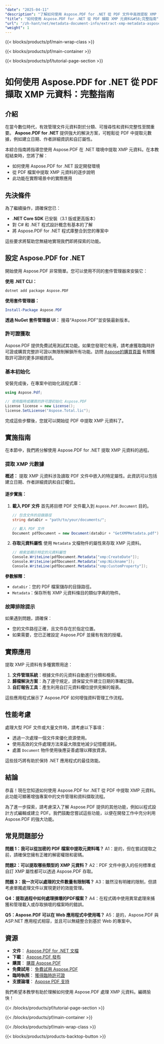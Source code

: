 ```yaml
---
"date": "2025-04-11"
"description": "了解如何使用 Aspose.PDF for .NET 從 PDF 文件中高效提取 XMP 元資料。請按照本詳細指南中的逐步說明和實際應用進行操作。"
"title": "如何使用 Aspose.PDF for .NET 從 PDF 擷取 XMP 元資料&#58;完整指南"
"url": "/zh-hant/net/metadata-document-info/extract-xmp-metadata-aspose-pdf-dotnet/"
"weight": 1
---
```


{{< blocks/products/pf/main-wrap-class >}}

{{< blocks/products/pf/main-container >}}

{{< blocks/products/pf/tutorial-page-section >}}


# 如何使用 Aspose.PDF for .NET 從 PDF 擷取 XMP 元資料：完整指南

## 介紹

在當今數位時代，有效管理文件元資料對於分類、可搜尋性和資料完整性至關重要。 **Aspose.PDF for .NET** 提供強大的解決方案，可輕鬆從 PDF 中提取元數據，例如建立日期、作者詳細資訊和自訂屬性。

本綜合指南將指導您使用 Aspose.PDF 在 .NET 環境中提取 XMP 元資料。在本教程結束時，您將了解：
- 如何使用 Aspose.PDF for .NET 設定開發環境
- 從 PDF 檔案中提取 XMP 元資料的逐步說明
- 此功能在實際場景中的實際應用

## 先決條件

為了繼續操作，請確保您已：
- **.NET Core SDK** 已安裝（3.1 版或更高版本）
- 對 C# 和 .NET 程式設計概念有基本的了解
- 將 Aspose.PDF for .NET 程式庫整合到您的專案中

這些要求將幫助您無縫地實現我們即將探索的功能。

## 設定 Aspose.PDF for .NET

開始使用 Aspose.PDF 非常簡單。您可以使用不同的套件管理器來安裝它：

**使用 .NET CLI：**

```bash
dotnet add package Aspose.PDF
```

**使用套件管理器：**

```powershell
Install-Package Aspose.PDF
```

**透過 NuGet 套件管理器 UI：**
搜尋“Aspose.PDF”並安裝最新版本。

### 許可證獲取

Aspose.PDF 提供免費試用測試其功能。如果您發現它有用，請考慮獲取臨時許可證或購買完整許可證以無限制解鎖所有功能。訪問 [Aspose的購買頁面](https://purchase.aspose.com/buy) 有關獲取許可證的更多詳細資訊。

### 基本初始化

安裝完成後，在專案中初始化該程式庫：

```csharp
using Aspose.Pdf;

// 使用臨時或購買的許可證初始化 Aspose.PDF
License license = new License();
license.SetLicense("Aspose.Total.lic");
```

完成這些步驟後，您就可以開始從 PDF 中提取 XMP 元資料了。

## 實施指南

在本節中，我們將分解使用 Aspose.PDF for .NET 提取 XMP 元資料的過程。

### 提取 XMP 元數據

**概述：**
提取 XMP 元資料涉及讀取 PDF 文件中嵌入的特定屬性。此資訊可以包括建立日期、作者詳細資訊和自訂欄位。

#### 逐步實施：

1. **載入 PDF 文件**
   首先將目標 PDF 文件載入到 `Aspose.Pdf.Document` 目的。

   ```csharp
   // 包含文件的目錄路徑
   string dataDir = "path/to/your/documents/";

   // 載入 PDF 文件
   Document pdfDocument = new Document(dataDir + "GetXMPMetadata.pdf");
   ```

2. **存取元資料屬性**
   使用 `Metadata` 文檔物件的屬性來存取 XMP 元資料。

   ```csharp
   // 檢索並顯示特定的元資料屬性
   Console.WriteLine(pdfDocument.Metadata["xmp:CreateDate"]);
   Console.WriteLine(pdfDocument.Metadata["xmp:Nickname"]);
   Console.WriteLine(pdfDocument.Metadata["xmp:CustomProperty"]);
   ```

**參數解釋：**
- `dataDir`：您的 PDF 檔案儲存的目錄路徑。
- `Metadata`：保存所有 XMP 元資料條目的類似字典的物件。

### 故障排除提示
如果遇到問題，請確保：
- 您的文件路徑正確，且文件存在於指定位置。
- 如果需要，您已正確設定 Aspose.PDF 並擁有有效的授權。

## 實際應用

提取 XMP 元資料有多種實際用途：
1. **文件管理系統**：根據文件的元資料自動進行分類和檢索。
2. **歸檔解決方案**：為了遵守規定，請保留文件建立日期的準確記錄。
3. **自訂報告工具**：產生利用自訂元資料欄位提供見解的報表。

這些應用程式展示了 Aspose.PDF 如何增強資料管理工作流程。

## 性能考慮
處理大型 PDF 文件或大量文件時，請考慮以下事項：
- 透過一次處理一個文件來優化資源使用。
- 使用高效的文件處理方法來最大限度地減少記憶體消耗。
- 處置 `Document` 物件使用後應妥善處理以釋放資源。

這些技巧將有助於保持 .NET 應用程式的最佳效能。

## 結論
恭喜！現在您知道如何使用 Aspose.PDF for .NET 從 PDF 中提取 XMP 元資料。此功能可顯著增強專案中的文件管理和資料擷取流程。

為了進一步探索，請考慮深入了解 Aspose.PDF 提供的其他功能，例如以程式設計方式編輯或建立 PDF。我們鼓勵您嘗試這些功能，以便在開發工作中充分利用 Aspose.PDF 的強大功能。

## 常見問題部分

**問題 1：我可以從加密的 PDF 檔案中提取元資料嗎？**
A1：是的，但在嘗試提取之前，請確保您擁有正確的解密權限和密碼。

**問題2：可以提取哪些類型的 XMP 元資料？**
A2：PDF 文件中嵌入的任何標準或自訂 XMP 屬性都可以透過 Aspose.PDF 存取。

**問題 3：我一次可以處理的文件數量有限制嗎？**
A3：雖然沒有明確的限制，但請考慮單獨處理文件以實現更好的效能管理。

**Q4：提取過程中如何處理損壞的PDF檔案？**
A4：在程式碼中使用異常處理來捕獲和管理載入或存取損壞的檔案時的錯誤。

**Q5：Aspose.PDF 可以在 Web 應用程式中使用嗎？**
A5：是的，Aspose.PDF 與 ASP.NET 應用程式相容，並且可以無縫整合到基於 Web 的專案中。

## 資源
- **文件**： [Aspose.PDF for .NET 文檔](https://reference.aspose.com/pdf/net/)
- **下載**： [Aspose.PDF 發布](https://releases.aspose.com/pdf/net/)
- **購買**： [購買 Aspose.PDF](https://purchase.aspose.com/buy)
- **免費試用**： [免費試用 Aspose.PDF](https://releases.aspose.com/pdf/net/)
- **臨時執照**： [獲得臨時許可證](https://purchase.aspose.com/temporary-license/)
- **支援論壇**： [Aspose PDF 支持](https://forum.aspose.com/c/pdf/10)

我們希望本教學有助於理解如何使用 Aspose.PDF 處理 XMP 元資料。編碼愉快！

{{< /blocks/products/pf/tutorial-page-section >}}

{{< /blocks/products/pf/main-container >}}

{{< /blocks/products/pf/main-wrap-class >}}

{{< blocks/products/products-backtop-button >}}
